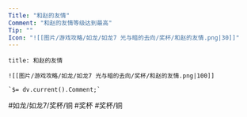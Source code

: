 ```yaml
---
Title: "和赵的友情"
Comment: "和赵的友情等级达到最高"
Tip: ""
Icon: "![[图片/游戏攻略/如龙/如龙7 光与暗的去向/奖杯/和赵的友情.png|30]]"
---
```

```ad-common-bronze-trophy
title: 和赵的友情

![[图片/游戏攻略/如龙/如龙7 光与暗的去向/奖杯/和赵的友情.png|100]]

`$= dv.current().Comment;`

```

#如龙/如龙7/奖杯/铜 #奖杯 #奖杯/铜

